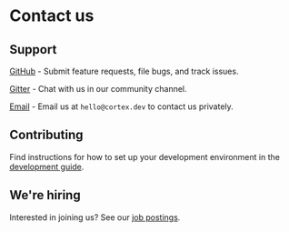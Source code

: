 # Contact us

## Support

[GitHub](https://github.com/cortexlabs/cortex/issues) - Submit feature requests, file bugs, and track issues.

[Gitter](https://gitter.im/cortexlabs/cortex) - Chat with us in our community channel.

[Email](mailto:hello@cortex.dev) - Email us at `hello@cortex.dev` to contact us privately.

## Contributing

Find instructions for how to set up your development environment in the [development guide](contributing/development.md).

## We're hiring

Interested in joining us? See our [job postings](https://angel.co/company/cortex-labs-inc/jobs).
